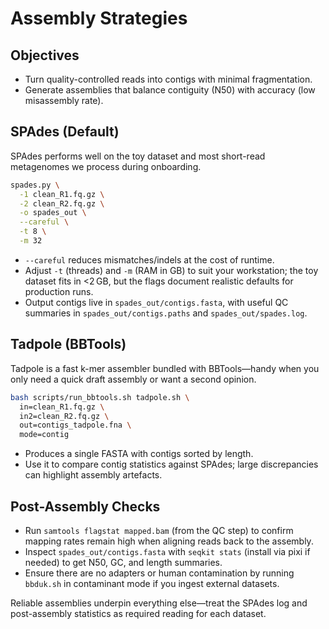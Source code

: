 # Assembly Strategies

## Objectives
- Turn quality-controlled reads into contigs with minimal fragmentation.
- Generate assemblies that balance contiguity (N50) with accuracy (low misassembly rate).

## SPAdes (Default)

SPAdes performs well on the toy dataset and most short-read metagenomes we process during onboarding.

```bash
spades.py \
  -1 clean_R1.fq.gz \
  -2 clean_R2.fq.gz \
  -o spades_out \
  --careful \
  -t 8 \
  -m 32
```

- `--careful` reduces mismatches/indels at the cost of runtime.
- Adjust `-t` (threads) and `-m` (RAM in GB) to suit your workstation; the toy dataset fits in <2 GB, but the flags document realistic defaults for production runs.
- Output contigs live in `spades_out/contigs.fasta`, with useful QC summaries in `spades_out/contigs.paths` and `spades_out/spades.log`.

## Tadpole (BBTools)

Tadpole is a fast k-mer assembler bundled with BBTools—handy when you only need a quick draft assembly or want a second opinion.

```bash
bash scripts/run_bbtools.sh tadpole.sh \
  in=clean_R1.fq.gz \
  in2=clean_R2.fq.gz \
  out=contigs_tadpole.fna \
  mode=contig
```

- Produces a single FASTA with contigs sorted by length.
- Use it to compare contig statistics against SPAdes; large discrepancies can highlight assembly artefacts.

## Post-Assembly Checks
- Run `samtools flagstat mapped.bam` (from the QC step) to confirm mapping rates remain high when aligning reads back to the assembly.
- Inspect `spades_out/contigs.fasta` with `seqkit stats` (install via pixi if needed) to get N50, GC, and length summaries.
- Ensure there are no adapters or human contamination by running `bbduk.sh` in contaminant mode if you ingest external datasets.

Reliable assemblies underpin everything else—treat the SPAdes log and post-assembly statistics as required reading for each dataset.
